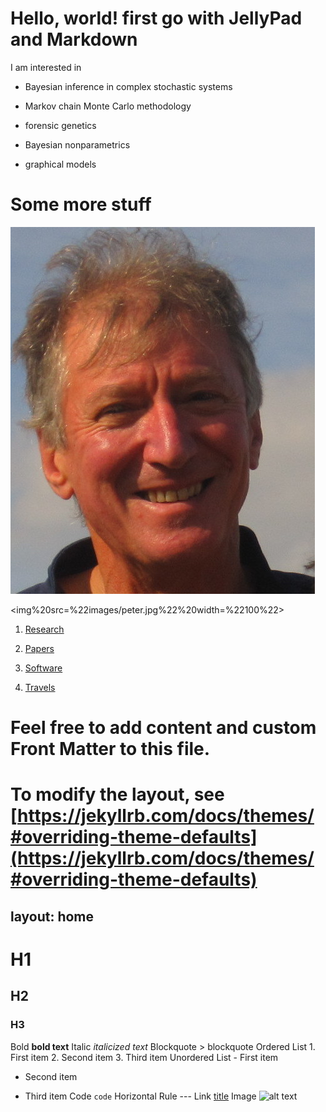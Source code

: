 
# Hello, world! first go with JellyPad and Markdown

I am interested in

*   Bayesian inference in complex stochastic systems
    
*   Markov chain Monte Carlo methodology
    
*   forensic genetics
    
*   Bayesian nonparametrics
    
*   graphical models
    

# Some more stuff

![alt text](images/peter.jpg)

<img%20src=%22images/peter.jpg%22%20width=%22100%22>


1.  [Research](subs/research.html)
    
2.  [Papers](subs/papers.html)
    
3.  [Software](subs/software.html)
    
4.  [Travels](subs/travels.html)
    

# Feel free to add content and custom Front Matter to this file.

# To modify the layout, see [https://jekyllrb.com/docs/themes/#overriding-theme-defaults](https://jekyllrb.com/docs/themes/#overriding-theme-defaults)

## layout: home

# H1

## H2

### H3

Bold **bold text** Italic _italicized text_ Blockquote > blockquote Ordered List 1. First item 2. Second item 3. Third item Unordered List - First item

*   Second item
    
*   Third item Code `code` Horizontal Rule --- Link [title](https://www.example.com) Image ![alt text](image.jpg)